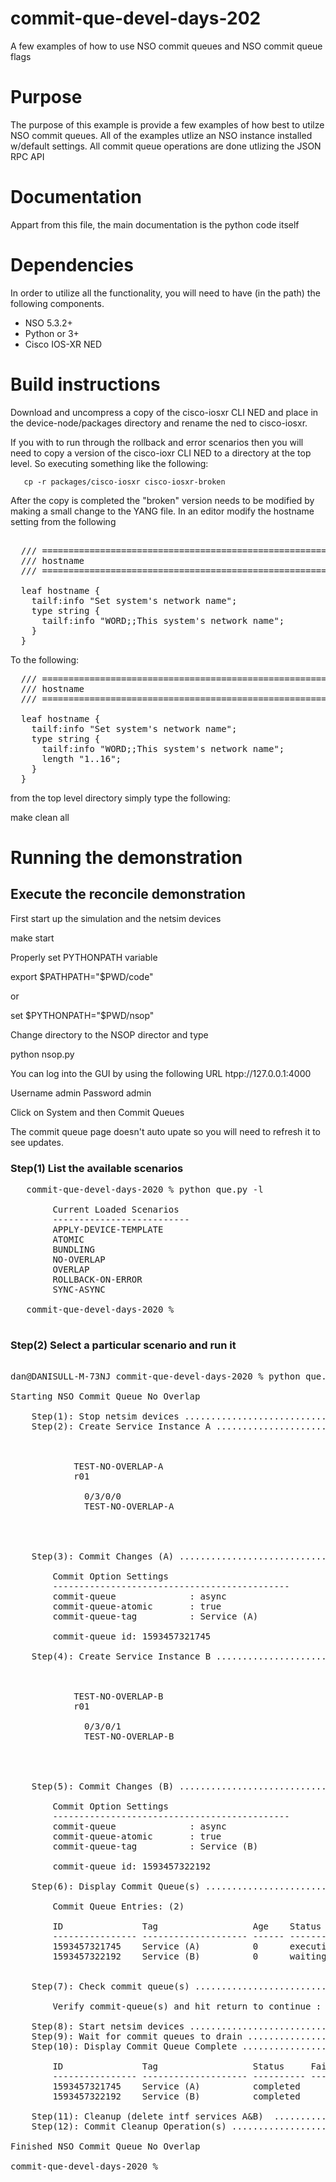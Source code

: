 # commit-que-devel-days-202

A few examples of how to use NSO commit queues and NSO commit queue flags

# Purpose

The purpose of this example is provide a few examples of how best to utilze NSO commit
queues. All of the examples utlize an NSO instance installed w/default settings. All commit
queue operations are done utlizing the JSON RPC API

# Documentation

Appart from this file, the main documentation is the python code itself

# Dependencies

In order to utilize all the functionality, you will need to have (in the path)
the following components.

* NSO 5.3.2+
* Python or 3+
* Cisco IOS-XR NED

# Build instructions

   Download and uncompress a copy of the cisco-iosxr CLI NED and place in the
   device-node/packages directory and rename the ned to cisco-iosxr.

   If you with to run through the rollback and error scenarios then you will
   need to copy a version of the cisco-ioxr CLI NED to a directory at the top 
   level. So executing something like the following:

       cp -r packages/cisco-iosxr cisco-iosxr-broken

   After the copy is completed the "broken" version needs to be modified by
   making a small change to the YANG file. In an editor modify the hostname setting
   from the following
<pre>

  /// ========================================================================
  /// hostname
  /// ========================================================================

  leaf hostname {
    tailf:info "Set system's network name";
    type string {
      tailf:info "WORD;;This system's network name";
    }
  }
</pre>
   To the following:
<pre>
  /// ========================================================================
  /// hostname
  /// ========================================================================

  leaf hostname {
    tailf:info "Set system's network name";
    type string {
      tailf:info "WORD;;This system's network name";
      length "1..16";
    }
  }
</pre>


   from the top level directory simply type the following:

   make clean all

# Running the demonstration

## Execute the reconcile demonstration
  First start up the simulation and the netsim devices

  make start

  Properly set PYTHONPATH variable

  export $PATHPATH="$PWD/code"

  or 

  set $PYTHONPATH="$PWD/nsop"

  Change directory to the NSOP director and type 
 
  python nsop.py  
  
  You can log into the GUI by using the following URL
  htpp://127.0.0.1:4000

  Username admin
  Password admin
  
  Click on System and then Commit Queues

  The commit queue page doesn't auto upate so you will need to refresh it to see updates.

### Step(1) List the available scenarios
<pre>
   commit-que-devel-days-2020 % python que.py -l

		Current Loaded Scenarios
		--------------------------
		APPLY-DEVICE-TEMPLATE
		ATOMIC
		BUNDLING
		NO-OVERLAP
		OVERLAP
		ROLLBACK-ON-ERROR
		SYNC-ASYNC

   commit-que-devel-days-2020 %

</pre>
### Step(2) Select a particular scenario and run it
<pre>

dan@DANISULL-M-73NJ commit-que-devel-days-2020 % python que.py -s NO-OVERLAP

Starting NSO Commit Queue No Overlap

	Step(1): Stop netsim devices ............................................................. Complete
	Step(2): Create Service Instance A ....................................................... Complete

		<config xmlns="http://tail-f.com/ns/config/1.0">
		  <intf xmlns="http://com/example/intf">
		    <name>TEST-NO-OVERLAP-A</name>
		    <device>r01</device>
		    <interfaces>
		      <id>0/3/0/0</id>
		      <description>TEST-NO-OVERLAP-A</description>
		    </interfaces>
		  </intf>
		</config>
		
	Step(3): Commit Changes (A) .............................................................. Complete

		Commit Option Settings
		---------------------------------------------
		commit-queue              : async
		commit-queue-atomic       : true
		commit-queue-tag          : Service (A)

		commit-queue id: 1593457321745

	Step(4): Create Service Instance B ....................................................... Complete

		<config xmlns="http://tail-f.com/ns/config/1.0">
		  <intf xmlns="http://com/example/intf">
		    <name>TEST-NO-OVERLAP-B</name>
		    <device>r01</device>
		    <interfaces>
		      <id>0/3/0/1</id>
		      <description>TEST-NO-OVERLAP-B</description>
		    </interfaces>
		  </intf>
		</config>
		
	Step(5): Commit Changes (B) .............................................................. Complete

		Commit Option Settings
		---------------------------------------------
		commit-queue              : async
		commit-queue-atomic       : true
		commit-queue-tag          : Service (B)

		commit-queue id: 1593457322192

	Step(6): Display Commit Queue(s) ......................................................... Complete

		Commit Queue Entries: (2)

		ID               Tag                  Age    Status     Atomic Devices
		---------------- -------------------- ------ ---------- ------ --------------------
		1593457321745    Service (A)          0      executing  true   r01         
		1593457322192    Service (B)          0      waiting    true   r01         


	Step(7): Check commit queue(s) ........................................................... Complete

		Verify commit-queue(s) and hit return to continue : 

	Step(8): Start netsim devices ............................................................ Complete
	Step(9): Wait for commit queues to drain ................................................. Complete
	Step(10): Display Commit Queue Complete .................................................. Complete

		ID               Tag                  Status     Failed Devices Completed Device(s)
		---------------- -------------------- ---------- -------------- ------------------------
		1593457321745    Service (A)          completed                 r01             
		1593457322192    Service (B)          completed                 r01             

	Step(11): Cleanup (delete intf services A&B)  ............................................ Complete
	Step(12): Commit Cleanup Operation(s) .................................................... Complete

Finished NSO Commit Queue No Overlap

commit-que-devel-days-2020 %
</pre>
